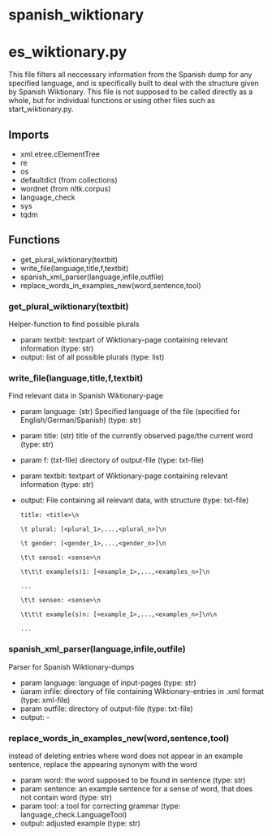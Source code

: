 # spanish_wiktionary
# es_wiktionary.py
This file filters all neccessary information from the Spanish dump for any specified language, and is specifically built to deal with the structure given by Spanish Wiktionary. This file is not supposed to be called directly as a whole, but for individual functions or using other files such as start_wiktionary.py.
## Imports
* xml.etree.cElementTree
* re
* os
* defaultdict (from collections)
* wordnet (from nltk.corpus)
* language_check
* sys
* tqdm

## Functions
* get_plural_wiktionary(textbit)
* write_file(language,title,f,textbit)
* spanish_xml_parser(language,infile,outfile)
* replace_words_in_examples_new(word,sentence,tool)

### get_plural_wiktionary(textbit)
Helper-function to find possible plurals
* param textbit: textpart of Wiktionary-page containing relevant information (type: str)
* output: list of all possible plurals (type: list)

### write_file(language,title,f,textbit)
Find relevant data in Spanish Wiktionary-page
* param language: (str) Specified language of the file (specified for English/German/Spanish) (type: str)
* param title: (str) title of the currently observed page/the current word (type: str)
* param f: (txt-file) directory of output-file (type: txt-file)
* param textbit: textpart of Wiktionary-page containing relevant information (type: str)
* output: File containing all relevant data, with structure (type: txt-file)
  
      title: <title>\n
  
      \t plural: [<plural_1>,...,<plural_n>]\n
      
      \t gender: [<gender_1>,...,<gender_n>]\n
      
      \t\t sense1: <sense>\n
      
      \t\t\t example(s)1: [<example_1>,...,<examples_n>]\n
      
      ...
      
      \t\t sensen: <sense>\n
      
      \t\t\t example(s)n: [<example_1>,...,<examples_n>]\n\n
      
      ...

### spanish_xml_parser(language,infile,outfile)
Parser for Spanish Wiktionary-dumps
* param language: language of input-pages (type: str)
* üaram infile: directory of file containing Wiktionary-entries in .xml format (type: xml-file)
* param outfile: directory of output-file (type: txt-file)
* output: -

### replace_words_in_examples_new(word,sentence,tool)
instead of deleting entries where word does not appear in an example sentence, replace the appearing synonym with the word
* param word: the word supposed to be found in sentence (type: str)
* param sentence: an example sentence for a sense of word, that does not contain word (type: str)
* param tool: a tool for correcting grammar (type: language_check.LanguageTool)
* output: adjusted example (type: str)
